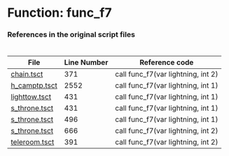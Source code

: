 # Function: func_f7
### References in the original script files

#

| File | Line Number | Reference code |
| --- | --- | --- |
| [chain.tsct](../../../out/chain.tsct#L371) | 371 | call func_f7(var lightning, int 2) |
| [h_camptp.tsct](../../../out/h_camptp.tsct#L2552) | 2552 | call func_f7(var lightning, int 1) |
| [lighttow.tsct](../../../out/lighttow.tsct#L431) | 431 | call func_f7(var lightning, int 1) |
| [s_throne.tsct](../../../out/s_throne.tsct#L431) | 431 | call func_f7(var lightning, int 1) |
| [s_throne.tsct](../../../out/s_throne.tsct#L496) | 496 | call func_f7(var lightning, int 1) |
| [s_throne.tsct](../../../out/s_throne.tsct#L666) | 666 | call func_f7(var lightning, int 2) |
| [teleroom.tsct](../../../out/teleroom.tsct#L391) | 391 | call func_f7(var lightning, int 2) |
